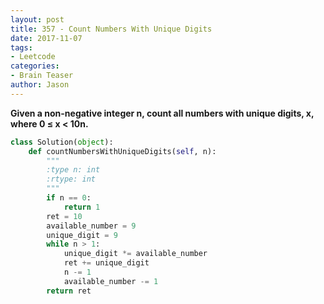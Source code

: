 ```yaml
---
layout: post
title: 357 - Count Numbers With Unique Digits
date: 2017-11-07
tags:
- Leetcode
categories:
- Brain Teaser
author: Jason
---
```

**Given a non-negative integer n, count all numbers with unique digits, x, where 0 ≤ x < 10n.**


```python
class Solution(object):
    def countNumbersWithUniqueDigits(self, n):
        """
        :type n: int
        :rtype: int
        """
        if n == 0:
            return 1
        ret = 10
        available_number = 9
        unique_digit = 9
        while n > 1:
            unique_digit *= available_number
            ret += unique_digit
            n -= 1
            available_number -= 1
        return ret
```
